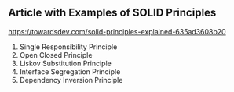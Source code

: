 ## Article with Examples of SOLID Principles
https://towardsdev.com/solid-principles-explained-635ad3608b20

1. Single Responsibility Principle
2. Open Closed Principle
3. Liskov Substitution Principle
4. Interface Segregation Principle
5. Dependency Inversion Principle